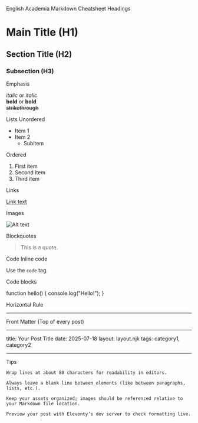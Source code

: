 English Academia Markdown Cheatsheet
Headings

# Main Title (H1)

## Section Title (H2)

### Subsection (H3)

Emphasis

_italic_ or _italic_  
**bold** or **bold**  
~~strikethrough~~

Lists
Unordered

- Item 1
- Item 2
  - Subitem

Ordered

1. First item
2. Second item
3. Third item

Links

[Link text](https://example.com)

Images

![Alt text](../assets/image.jpg)

Blockquotes

> This is a quote.

Code
Inline code

Use the `code` tag.

Code blocks

function hello() {
console.log("Hello!");
}

Horizontal Rule

---

Front Matter (Top of every post)

---

title: Your Post Title
date: 2025-07-18
layout: layout.njk
tags: category1, category2

---

Tips

    Wrap lines at about 80 characters for readability in editors.

    Always leave a blank line between elements (like between paragraphs, lists, etc.).

    Keep your assets organized; images should be referenced relative to your Markdown file location.

    Preview your post with Eleventy’s dev server to check formatting live.
